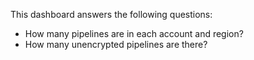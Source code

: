 This dashboard answers the following questions:

- How many pipelines are in each account and region?
- How many unencrypted pipelines are there?
